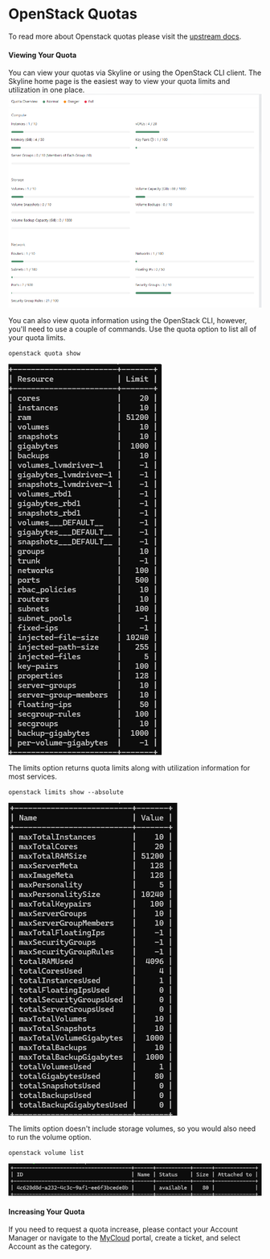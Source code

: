 # OpenStack Quotas

To read more about Openstack quotas please visit the [upstream docs](https://docs.openstack.org/nova/rocky/admin/quotas.html).  

#### Viewing Your Quota  

You can view your quotas via Skyline or using the OpenStack CLI client.  The Skyline home page is the easiest way to view your quota limits and utilization in one place.  
![SkylineHome](./assets/images/SkylineHomeQuota.png)  

You can also view quota information using the OpenStack CLI, however, you'll need to use a couple of commands.
Use the quota option to list all of your quota limits.  

```shell
openstack quota show
```

![quota show](./assets/images/quota_show.png)  

The limits option returns quota limits along with utilization information for most services.  

```shell
openstack limits show --absolute
```

![limits show](./assets/images/limits_show.png)  

The limits option doesn't include storage volumes, so you would also need to run the volume option.  

```shell
openstack volume list
```  

![volume list](./assets/images/volume_list.png)

#### Increasing Your Quota  

If you need to request a quota increase, please contact your Account Manager or navigate to the [MyCloud](https://mycloud.rackspace.com) portal, create a ticket, and select Account as the category.
